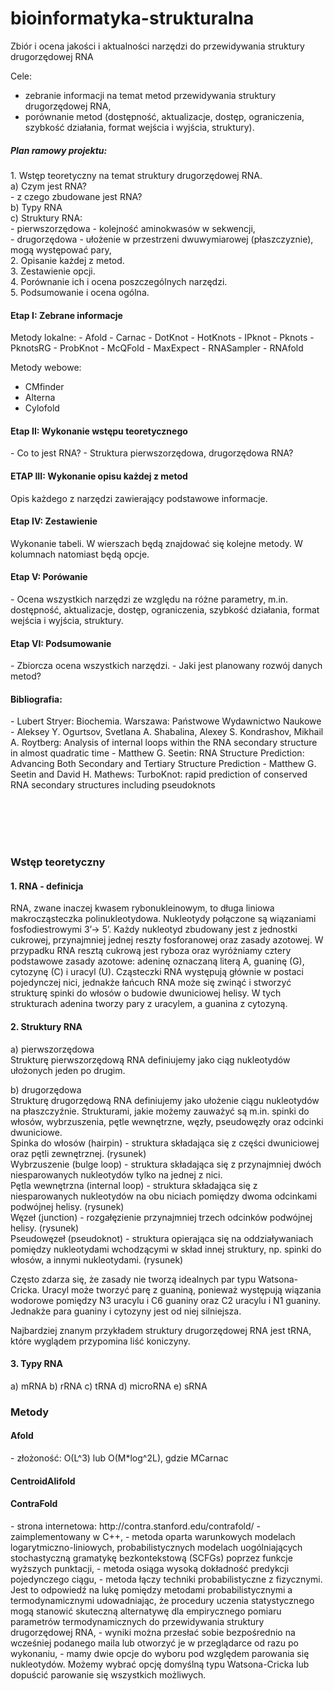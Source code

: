 # bioinformatyka-strukturalna
Zbiór i ocena jakości i aktualności narzędzi do przewidywania struktury drugorzędowej RNA

Cele:
- zebranie informacji na temat metod przewidywania struktury drugorzędowej RNA,
- porównanie metod (dostępność, aktualizacje, dostęp, ograniczenia, szybkość działania, format wejścia i wyjścia, struktury).

<h5>Plan ramowy projektu:</h5>
<p>
1. Wstęp teoretyczny na temat struktury drugorzędowej RNA.<br />
  a) Czym jest RNA?<br/>
    - z czego zbudowane jest RNA?<br/>
  b) Typy RNA<br/>
  c) Struktury RNA:<br/>
    - pierwszorzędowa - kolejność aminokwasów w sekwencji,<br/>
    - drugorzędowa - ułożenie w przestrzeni dwuwymiarowej (płaszczyznie), mogą występować pary,<br/>
2. Opisanie każdej z metod.<br />
3. Zestawienie opcji.<br />
4. Porównanie ich i ocena poszczególnych narzędzi.<br />
5. Podsumowanie i ocena ogólna.<br />
</p>

<h4>Etap I: Zebrane informacje</h4>
Metody lokalne:
- Afold
- Carnac
- DotKnot
- HotKnots
- IPknot
- Pknots
- PknotsRG
- ProbKnot
- McQFold
- MaxExpect
- RNASampler
- RNAfold

Metody webowe:
- CMfinder
- Alterna
- Cylofold

<h4>Etap II: Wykonanie wstępu teoretycznego</h4>
- Co to jest RNA?
- Struktura pierwszorzędowa, drugorzędowa RNA?

<h4>ETAP III: Wykonanie opisu każdej z metod</h4>
Opis każdego z narzędzi zawierający podstawowe informacje.

<h4>Etap IV: Zestawienie</h4>
Wykonanie tabeli. W wierszach będą znajdować się kolejne metody. W kolumnach natomiast będą opcje.

<h4>Etap V: Porówanie</h4>
- Ocena wszystkich narzędzi ze względu na różne parametry, m.in. dostępność, aktualizacje, dostęp, ograniczenia, szybkość działania, format wejścia i wyjścia, struktury.

<h4>Etap VI: Podsumowanie</h4>
- Zbiorcza ocena wszystkich narzędzi.
- Jaki jest planowany rozwój danych metod?


<h4>Bibliografia:</h4>
- Lubert Stryer: Biochemia. Warszawa: Państwowe Wydawnictwo Naukowe
- Aleksey Y. Ogurtsov, Svetlana A. Shabalina, Alexey S. Kondrashov, Mikhail A. Roytberg: Analysis of internal loops within the RNA      secondary structure in almost quadratic time
- Matthew G. Seetin: RNA Structure Prediction: Advancing Both Secondary and Tertiary Structure Prediction
- Matthew G. Seetin and David H. Mathews: TurboKnot: rapid prediction of conserved RNA secondary structures including pseudoknots



<br/><br/><br/><br/>
<h3>Wstęp teoretyczny</h3>
<h4>1. RNA - definicja</h4>
<p>RNA, zwane inaczej kwasem rybonukleinowym, to długa liniowa makrocząsteczka polinukleotydowa.  Nukleotydy połączone są wiązaniami fosfodiestrowymi 3’→ 5’. Każdy nukleotyd zbudowany jest z jednostki cukrowej, przynajmniej jednej reszty fosforanowej oraz zasady azotowej. W przypadku RNA resztą cukrową jest ryboza oraz wyróżniamy cztery podstawowe zasady azotowe: adeninę oznaczaną literą A, guaninę (G), cytozynę (C) i uracyl (U). 
Cząsteczki RNA występują głównie w postaci pojedynczej nici, jednakże łańcuch RNA może się zwinąć i stworzyć strukturę spinki do włosów o budowie dwuniciowej helisy. W tych strukturach adenina tworzy pary z uracylem, a guanina z cytozyną. 
</p>
<h4>2. Struktury RNA</h4>
a) pierwszorzędowa<br/>
  Strukturę pierwszorzędową RNA definiujemy jako ciąg nukleotydów ułożonych jeden po drugim.
  
b) drugorzędowa<br/>
  Strukturę drugorzędową RNA definiujemy jako ułożenie ciągu nukleotydów na płaszczyźnie. Strukturami, jakie możemy zauważyć są m.in. spinki do włosów, wybrzuszenia, pętle wewnętrzne, węzły, pseudowęzły oraz odcinki dwuniciowe.<br/>
  Spinka do włosów (hairpin) - struktura składająca się z części dwuniciowej oraz pętli zewnętrznej. (rysunek)<br/>
  Wybrzuszenie (bulge loop) - struktura składająca się z przynajmniej dwóch niesparowanych nukleotydów tylko na jednej z nici.<br/>
  Pętla wewnętrzna (internal loop) - struktura składająca się z niesparowanych nukleotydów na obu niciach pomiędzy dwoma odcinkami podwójnej helisy. (rysunek)<br/> 
  Węzeł (junction) - rozgałęzienie przynajmniej trzech odcinków podwójnej helisy. (rysunek)<br/>
  Pseudowęzeł (pseudoknot) - struktura opierająca się na oddziaływaniach pomiędzy nukleotydami wchodzącymi w skład innej struktury, np. spinki do włosów, a innymi nukleotydami. (rysunek)<br/>
  
Często zdarza się, że zasady nie tworzą idealnych par typu Watsona-Cricka. Uracyl może tworzyć parę z guaniną, ponieważ występują wiązania wodorowe pomiędzy N3 uracylu i C6 guaniny oraz C2 uracylu i N1 guaniny. Jednakże para guaniny i cytozyny jest od niej silniejsza. 
  
  Najbardziej znanym przykładem struktury drugorzędowej RNA jest tRNA, które wyglądem przypomina liść koniczyny.

<h4>3. Typy RNA</h4>
a) mRNA
b) rRNA
c) tRNA
d) microRNA
e) sRNA            


<h3>Metody</h3>
<h4>Afold</h4>
- złożoność: O(L^3) lub O(M*log^2L), gdzie M<L^2 i oznacza liczbę możliwych par nukleotydów, L oznacza długość łańcucha RNA.
- dostępność: przez serwer ftp na system Linux i Windows.

<h4>Carnac</h4>


<h4>CentroidAlifold</h4>

<h4>ContraFold</h4>
- strona internetowa: http://contra.stanford.edu/contrafold/
- zaimplementowany w C++,
-	metoda oparta warunkowych modelach logarytmiczno-liniowych, probabilistycznych modelach uogólniających stochastyczną gramatykę bezkontekstową (SCFGs) poprzez funkcje wyższych punktacji,
-	metoda osiąga wysoką dokładność predykcji pojedynczego ciągu,
-	metoda łączy techniki probabilistyczne z fizycznymi. Jest to odpowiedź na lukę pomiędzy metodami probabilistycznymi a termodynamicznymi udowadniając, że procedury uczenia statystycznego mogą stanowić skuteczną alternatywę dla empirycznego pomiaru parametrów termodynamicznych do przewidywania struktury drugorzędowej RNA,
-	wyniki można przesłać sobie bezpośrednio na wcześniej podanego maila lub otworzyć je w przeglądarce od razu po wykonaniu,
-	 mamy dwie opcje do wyboru pod względem parowania się nukleotydów. Możemy wybrać opcję domyślną typu Watsona-Cricka lub dopuścić parowanie się wszystkich możliwych. 
